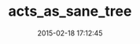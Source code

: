 ---
layout: post
title:  "acts_as_sane_tree"
repo:   "chrisroberts/acts_as_sane_tree"
date:   2015-02-18 17:12:45
gemurl: http://github.com/chrisroberts/acts_as_sane_tree
---